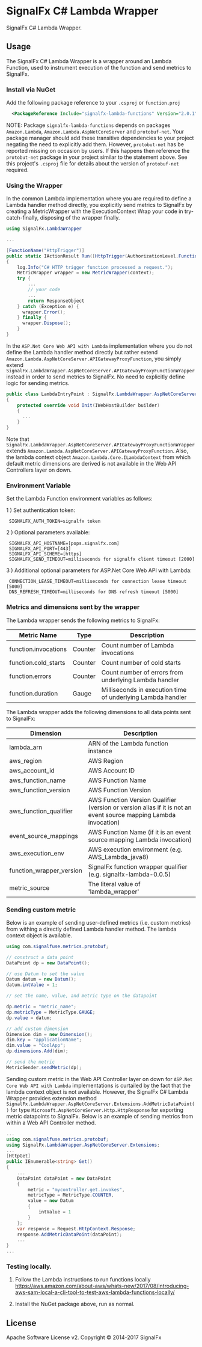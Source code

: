 # SignalFx C# Lambda Wrapper

SignalFx C# Lambda Wrapper.

## Usage

The SignalFx C# Lambda Wrapper is a wrapper around an Lambda Function, used to instrument execution of the function and send metrics to SignalFx.

### Install via NuGet
Add the following package reference to your `.csproj` or `function.proj`
```xml
  <PackageReference Include="signalfx-lambda-functions" Version="2.0.1"/>
```
NOTE: Package `signalfx-lambda-functions` depends on packages `Amazon.Lambda`, `Amazon.Lambda.AspNetCoreServer` and `protobuf-net`. 
Your package manager should add these transitive dependencies to your project negating the need to explicitly add them. However, 
`protobut-net` has be reported missing on occasion by users. If this happens then reference the `protobut-net` package in your project
similar to the statement above. See this project's `.csproj` file for details about the version of `protobuf-net` required.

### Using the Wrapper

In the common Lambda implementation where you are required to define a Lambda handler method directly, you explicitly send metrics to SignalFx by creating a MetricWrapper with the ExecutionContext Wrap your code in try-catch-finally, disposing of the wrapper finally.
```cs
using SignalFx.LambdaWrapper

...

[FunctionName("HttpTrigger")]
public static IActionResult Run([HttpTrigger(AuthorizationLevel.Function, "get", "post", Route = null)]HttpRequest req, TraceWriter log, ExecutionContext context)
{
    log.Info("C# HTTP trigger function processed a request.");
    MetricWrapper wrapper = new MetricWrapper(context);
    try { 
        ...
        // your code
        ...
        return ResponseObject
    } catch (Exception e) {
      wrapper.Error();
    } finally {
      wrapper.Dispose();
    }
}
```
In the `ASP.Net Core Web API with Lambda` implementation where you do not define the Lambda handler method directly but rather extend `Amazon.Lambda.AspNetCoreServer.APIGatewayProxyFunction`, you simply extend `SignalFx.LambdaWrapper.AspNetCoreServer.APIGatewayProxyFunctionWrapper` instead in order to send metrics to SignalFx. No need to explicitly define logic for sending metrics.
```cs
public class LambdaEntryPoint : SignalFx.LambdaWrapper.AspNetCoreServer.APIGatewayProxyFunctionWrapper
{
    protected override void Init(IWebHostBuilder builder)
    {
      ...
    }
}
```
Note that `SignalFx.LambdaWrapper.AspNetCoreServer.APIGatewayProxyFunctionWrapper` extends `Amazon.Lambda.AspNetCoreServer.APIGatewayProxyFunction`. Also, the lambda context object `Amazon.Lambda.Core.ILambdaContext` from which default metric dimensions are derived is not available in the Web API Controllers layer on down.

### Environment Variable
Set the Lambda Function environment variables as follows:

1 ) Set authentication token:
```text
 SIGNALFX_AUTH_TOKEN=signalfx token
```
2 ) Optional parameters available:
```text
 SIGNALFX_API_HOSTNAME=[pops.signalfx.com]
 SIGNALFX_API_PORT=[443]
 SIGNALFX_API_SCHEME=[https]
 SIGNALFX_SEND_TIMEOUT=milliseconds for signalfx client timeout [2000]
```
3 ) Additional optional parameters for ASP.Net Core Web API with Lambda:
```text
 CONNECTION_LEASE_TIMEOUT=milliseconds for connection lease timeout [5000]
 DNS_REFRESH_TIMEOUT=milliseconds for DNS refresh timeout [5000]
``` 

### Metrics and dimensions sent by the wrapper
The Lambda wrapper sends the following metrics to SignalFx:

| Metric Name  | Type | Description |
| ------------- | ------------- | ---|
| function.invocations  | Counter  | Count number of Lambda invocations|
| function.cold_starts  | Counter  | Count number of cold starts|
| function.errors  | Counter  | Count number of errors from underlying Lambda handler|
| function.duration  | Gauge  | Milliseconds in execution time of underlying Lambda handler|

The Lambda wrapper adds the following dimensions to all data points sent to SignalFx:

| Dimension | Description |
| ------------- | ---|
| lambda_arn  | ARN of the Lambda function instance |
| aws_region  | AWS Region  |
| aws_account_id | AWS Account ID  |
| aws_function_name  | AWS Function Name |
| aws_function_version  | AWS Function Version |
| aws_function_qualifier  | AWS Function Version Qualifier (version or version alias if it is not an event source mapping Lambda invocation) |
| event_source_mappings  | AWS Function Name (if it is an event source mapping Lambda invocation) |
| aws_execution_env  | AWS execution environment (e.g. AWS_Lambda_java8) |
| function_wrapper_version  | SignalFx function wrapper qualifier (e.g. signalfx-lambda-0.0.5) |
| metric_source | The literal value of 'lambda_wrapper' |

### Sending custom metric

Below is an example of sending user-defined metrics (i.e. custom metrics) from withing a directly defined Lambda handler method. The lambda context object is available.

```cs
using com.signalfuse.metrics.protobuf;

// construct a data point
DataPoint dp = new DataPoint();

// use Datum to set the value
Datum datum = new Datum();
datum.intValue = 1;

// set the name, value, and metric type on the datapoint

dp.metric = "metric_name";
dp.metricType = MetricType.GAUGE;
dp.value = datum;

// add custom dimension
Dimension dim = new Dimension();
dim.key = "applicationName";
dim.value = "CoolApp";
dp.dimensions.Add(dim);

// send the metric
MetricSender.sendMetric(dp);
```

Sending custom metric in the Web API Controller layer on down for `ASP.Net Core Web API with Lambda` implementations is curtailed by the fact that the lambda context object is not available. However, the SignalFx C# Lambda Wrapper provides extension method `SignalFx.LambdaWrapper.AspNetCoreServer.Extensions.AddMetricDataPoint()` for type `Microsoft.AspNetCoreServer.Http.HttpResponse` for exporting metric datapoints to SignalFx. Below is an example of sending metrics from within a Web API Controller method.

```cs
...
using com.signalfuse.metrics.protobuf;
using SignalFx.LambdaWrapper.AspNetCoreServer.Extensions;
...
[HttpGet]
public IEnumerable<string> Get()
{
    ...
    DataPoint dataPoint = new DataPoint
    {
        metric = "mycontroller.get.invokes",
        metricType = MetricType.COUNTER,
        value = new Datum
        {
            intValue = 1
        }
    };
    var response = Request.HttpContext.Response;
    response.AddMetricDataPoint(dataPoint);
    ...
}
...
```

### Testing locally.
1) Follow the Lambda instructions to run functions locally https://aws.amazon.com/about-aws/whats-new/2017/08/introducing-aws-sam-local-a-cli-tool-to-test-aws-lambda-functions-locally/

2) Install the NuGet package above, run as normal.


## License

Apache Software License v2. Copyright © 2014-2017 SignalFx
